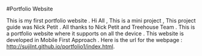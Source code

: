 #Portfolio Website 

This is my first portfolio website .
Hi All , 
   This is a mini project , This project guide was Nick Petit . All thanks to Nick Petit and Treehouse Team .
   This is a portfolio website where it supports on all the device . This website is developed in Mobile First Approach . 
   Here is the url for the webpage : http://sujilnt.github.io/portfolio1/index.html.
 
   
   
